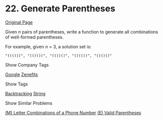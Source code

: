 # 22. Generate Parentheses

[Original Page](https://leetcode.com/problems/generate-parentheses/)

Given _n_ pairs of parentheses, write a function to generate all combinations of well-formed parentheses.

For example, given _n_ = 3, a solution set is:

`"((()))", "(()())", "(())()", "()(())", "()()()"`

<div>

<div id="company_tags" class="btn btn-xs btn-warning">Show Company Tags</div>

<span class="hidebutton">[Google](/company/google/) [Zenefits](/company/zenefits/)</span></div>

<div>

<div id="tags" class="btn btn-xs btn-warning">Show Tags</div>

<span class="hidebutton">[Backtracking](/tag/backtracking/) [String](/tag/string/)</span></div>

<div>

<div id="similar" class="btn btn-xs btn-warning">Show Similar Problems</div>

<span class="hidebutton">[(M) Letter Combinations of a Phone Number](/problems/letter-combinations-of-a-phone-number/) [(E) Valid Parentheses](/problems/valid-parentheses/)</span></div>